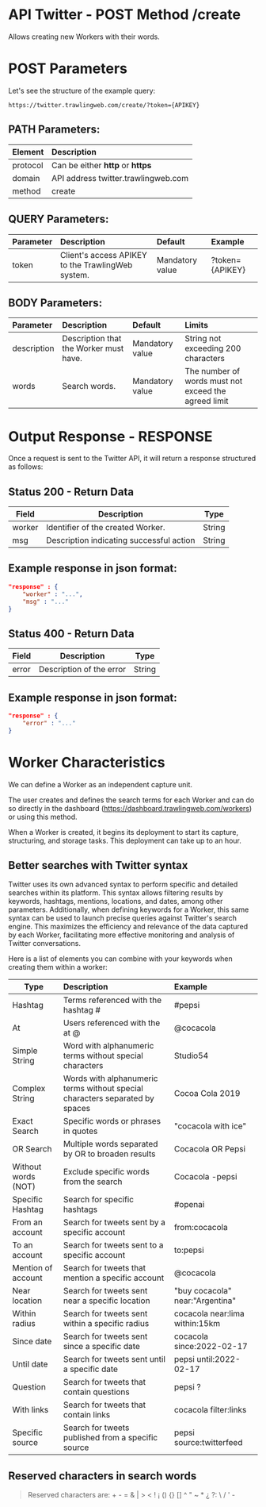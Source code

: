 
# API Twitter - POST Method /create

Allows creating new Workers with their words.

# POST Parameters

Let's see the structure of the example query:

```
https://twitter.trawlingweb.com/create/?token={APIKEY}
```

## PATH Parameters:

| Element  | Description                                 |
| :-------- | :------------------------------------------ |
| protocol | Can be either **http** or **https**     |
| domain   | API address twitter.trawlingweb.com |
| method    | create                                      |

## QUERY Parameters:

| Parameter | Description                                              | Default           | Example         |
| :-------- | :------------------------------------------------------- | :---------------- | :-------------- |
| token     | Client's access APIKEY to the TrawlingWeb system. | Mandatory value | ?token={APIKEY} |

## BODY Parameters:

| Parameter   | Description                            | Default           | Limits                                                   |
| :---------- | :------------------------------------- | :---------------- | :-------------------------------------------------------- |
| description | Description that the Worker must have. | Mandatory value | String not exceeding 200 characters                       |
| words       | Search words.                  | Mandatory value | The number of words must not exceed the agreed limit |

# Output Response - RESPONSE

Once a request is sent to the Twitter API, it will return a response structured as follows:

## Status 200 - Return Data

| Field  | Description                          |  Type  |
| ------ | ------------------------------------ | :----: |
| worker | Identifier of the created Worker.     | String |
| msg    | Description indicating successful action | String |

## Example response in json format:

```json
"response" : {
    "worker" : "...",
    "msg" : "..."
}
```

## Status 400 - Return Data

| Field | Description           |  Type  |
| ----- | --------------------- | :----: |
| error | Description of the error | String |

## Example response in json format:

```json
"response" : {
    "error" : "..."
}
```

# Worker Characteristics

We can define a Worker as an independent capture unit.

The user creates and defines the search terms for each Worker and can do so directly in the dashboard (https://dashboard.trawlingweb.com/workers) or using this method.

When a Worker is created, it begins its deployment to start its capture, structuring, and storage tasks. This deployment can take up to an hour.

## Better searches with Twitter syntax

Twitter uses its own advanced syntax to perform specific and detailed searches within its platform. This syntax allows filtering results by keywords, hashtags, mentions, locations, and dates, among other parameters. Additionally, when defining keywords for a Worker, this same syntax can be used to launch precise queries against Twitter's search engine. This maximizes the efficiency and relevance of the data captured by each Worker, facilitating more effective monitoring and analysis of Twitter conversations.

Here is a list of elements you can combine with your keywords when creating them within a worker:

| Type              | Description                                                                          | Example                   |
| ----------------- | :----------------------------------------------------------------------------------- | :------------------------ |
| Hashtag           | Terms referenced with the hashtag #                                          | #pepsi                     |
| At                | Users referenced with the at @                                               | @cocacola                     |
| Simple String     | Word with alphanumeric terms without special characters                         | Studio54                  |
| Complex String    | Words with alphanumeric terms without special characters separated by spaces | Cocoa Cola 2019          |
| Exact Search      | Specific words or phrases in quotes                                         | "cocacola with ice"      |
| OR Search         | Multiple words separated by OR to broaden results                          | Cocacola OR Pepsi   |
| Without words (NOT)  | Exclude specific words from the search                                          | Cocacola -pepsi               |
| Specific Hashtag  | Search for specific hashtags                                                     | #openai                    |
| From an account   | Search for tweets sent by a specific account                                | from:cocacola         |
| To an account     | Search for tweets sent to a specific account                                  | to:pepsi           |
| Mention of account| Search for tweets that mention a specific account                               | @cocacola             |
| Near location     | Search for tweets sent near a specific location                        | "buy cocacola" near:"Argentina" |
| Within radius     | Search for tweets sent within a specific radius                            | cocacola near:lima within:15km |
| Since date        | Search for tweets sent since a specific date                               | cocacola since:2022-02-17  |
| Until date        | Search for tweets sent until a specific date                               | pepsi until:2022-02-17 |
| Question          | Search for tweets that contain questions                                           | pepsi ?                |
| With links        | Search for tweets that contain links                                             | cocacola filter:links    |
| Specific source   | Search for tweets published from a specific source                            | pepsi source:twitterfeed |

## Reserved characters in search words

> Reserved characters are: + - = & | > < ! ¡ () {} [] ^ " ~ \* ¿ ?: \ / ' -
